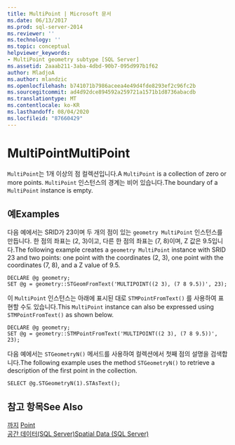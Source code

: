 ```yaml
---
title: MultiPoint | Microsoft 문서
ms.date: 06/13/2017
ms.prod: sql-server-2014
ms.reviewer: ''
ms.technology: ''
ms.topic: conceptual
helpviewer_keywords:
- MultiPoint geometry subtype [SQL Server]
ms.assetid: 2aaab211-3aba-4dbd-90b7-095d997b1f62
author: MladjoA
ms.author: mlandzic
ms.openlocfilehash: b741071b7986aceea4e49d4fde8293ef2c96fc2b
ms.sourcegitcommit: ad4d92dce894592a259721a1571b1d8736abacdb
ms.translationtype: MT
ms.contentlocale: ko-KR
ms.lasthandoff: 08/04/2020
ms.locfileid: "87660429"
---
```

# <a name="multipoint"></a><span data-ttu-id="5c261-102">MultiPoint</span><span class="sxs-lookup"><span data-stu-id="5c261-102">MultiPoint</span></span>
  <span data-ttu-id="5c261-103">`MultiPoint`는 1개 이상의 점 컬렉션입니다.</span><span class="sxs-lookup"><span data-stu-id="5c261-103">A `MultiPoint` is a collection of zero or more points.</span></span> <span data-ttu-id="5c261-104">`MultiPoint` 인스턴스의 경계는 비어 있습니다.</span><span class="sxs-lookup"><span data-stu-id="5c261-104">The boundary of a `MultiPoint` instance is empty.</span></span>  
  
## <a name="examples"></a><span data-ttu-id="5c261-105">예</span><span class="sxs-lookup"><span data-stu-id="5c261-105">Examples</span></span>  
 <span data-ttu-id="5c261-106">다음 예에서는 SRID가 23이며 두 개의 점이 있는 `geometry MultiPoint` 인스턴스를 만듭니다. 한 점의 좌표는 (2, 3)이고, 다른 한 점의 좌표는 (7, 8)이며, Z 값은 9.5입니다.</span><span class="sxs-lookup"><span data-stu-id="5c261-106">The following example creates a `geometry MultiPoint` instance with SRID 23 and two points: one point with the coordinates (2, 3), one point with the coordinates (7, 8), and a Z value of 9.5.</span></span>  
  
```  
DECLARE @g geometry;  
SET @g = geometry::STGeomFromText('MULTIPOINT((2 3), (7 8 9.5))', 23);  
```  
  
 <span data-ttu-id="5c261-107">이 `MultiPoint` 인스턴스는 아래에 표시된 대로 `STMPointFromText()` 를 사용하여 표현할 수도 있습니다.</span><span class="sxs-lookup"><span data-stu-id="5c261-107">This `MultiPoint` instance can also be expressed using `STMPointFromText()` as shown below.</span></span>  
  
```  
DECLARE @g geometry;  
SET @g = geometry::STMPointFromText('MULTIPOINT((2 3), (7 8 9.5))', 23);  
```  
  
 <span data-ttu-id="5c261-108">다음 예에서는 `STGeometryN()` 메서드를 사용하여 컬렉션에서 첫째 점의 설명을 검색합니다.</span><span class="sxs-lookup"><span data-stu-id="5c261-108">The following example uses the method `STGeometryN()` to retrieve a description of the first point in the collection.</span></span>  
  
```  
SELECT @g.STGeometryN(1).STAsText();  
```  
  
## <a name="see-also"></a><span data-ttu-id="5c261-109">참고 항목</span><span class="sxs-lookup"><span data-stu-id="5c261-109">See Also</span></span>  
 <span data-ttu-id="5c261-110">[까지](point.md) </span><span class="sxs-lookup"><span data-stu-id="5c261-110">[Point](point.md) </span></span>  
 [<span data-ttu-id="5c261-111">공간 데이터&#40;SQL Server&#41;</span><span class="sxs-lookup"><span data-stu-id="5c261-111">Spatial Data &#40;SQL Server&#41;</span></span>](spatial-data-sql-server.md)  
  
  
